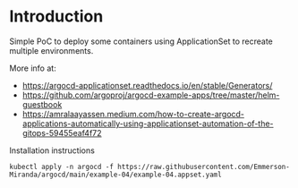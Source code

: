 # Introduction
Simple PoC to deploy some containers using ApplicationSet to recreate multiple environments.

More info at: 
- https://argocd-applicationset.readthedocs.io/en/stable/Generators/
- https://github.com/argoproj/argocd-example-apps/tree/master/helm-guestbook
- https://amralaayassen.medium.com/how-to-create-argocd-applications-automatically-using-applicationset-automation-of-the-gitops-59455eaf4f72


Installation instructions

```
kubectl apply -n argocd -f https://raw.githubusercontent.com/Emmerson-Miranda/argocd/main/example-04/example-04.appset.yaml
```